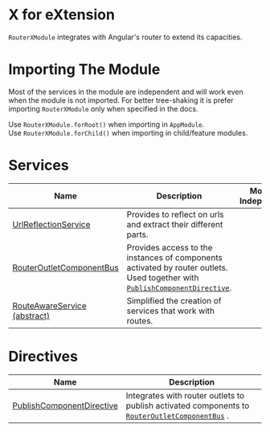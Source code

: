 # X for eXtension
`RouterXModule` integrates with Angular's router to extend its capacities.

# Importing The Module
Most of the services in the module are independent and will work even when the module is not imported. For better tree-shaking it is prefer importing `RouterXModule` only when specified in the docs.

Use `RouterXModule.forRoot()` when importing in `AppModule`.  
Use `RouterXModule.forChild()` when importing in child/feature modules.

# Services

| Name                                                                        | Description                                                                                                                                                                     | Module Independent                                               |
|-----------------------------------------------------------------------------|---------------------------------------------------------------------------------------------------------------------------------------------------------------------------------|:----------------------------------------------------------------:|
| [UrlReflectionService](/Modules/RouterXModule/UrlReflectionService)         | Provides to reflect on urls and extract their different parts.                                                                                                                  | ✔                                                               |
| [RouterOutletComponentBus](/Modules/RouterXModule/RouterOutletComponentBus) | Provides access to the instances of components activated by router outlets. Used together with [`PublishComponentDirective`](/Modules/RouterXModule/RouterOutletComponentBus/PublishComponentDirective). | [❕](/Modules/RouterXModule/RouterOutletComponentBus#How-to-use) |
| [RouteAwareService (abstract)](/Modules/RouterXModule/RouteAwareService-(abstract))                                        | Simplified the creation of services that work with routes.                                                                                                                      | ✔                                                               |

# Directives

| Name                                                                          | Description                                                                                                                                       |
|-------------------------------------------------------------------------------|---------------------------------------------------------------------------------------------------------------------------------------------------|
| [PublishComponentDirective](/Modules/RouterXModule/RouterOutletComponentBus/PublishComponentDirective) | Integrates with router outlets to publish activated components to [`RouterOutletComponentBus`](/Modules/RouterXModule/RouterOutletComponentBus) . |
